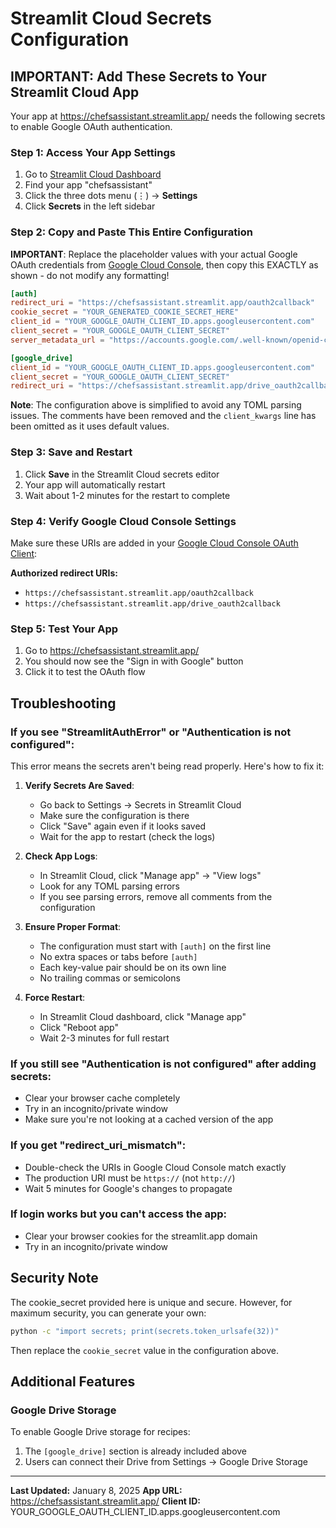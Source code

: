 # Streamlit Cloud Secrets Configuration

## IMPORTANT: Add These Secrets to Your Streamlit Cloud App

Your app at https://chefsassistant.streamlit.app/ needs the following secrets to enable Google OAuth authentication.

### Step 1: Access Your App Settings

1. Go to [Streamlit Cloud Dashboard](https://share.streamlit.io)
2. Find your app "chefsassistant"
3. Click the three dots menu (⋮) → **Settings**
4. Click **Secrets** in the left sidebar

### Step 2: Copy and Paste This Entire Configuration

**IMPORTANT**: Replace the placeholder values with your actual Google OAuth credentials from [Google Cloud Console](https://console.cloud.google.com/apis/credentials), then copy this EXACTLY as shown - do not modify any formatting!

```toml
[auth]
redirect_uri = "https://chefsassistant.streamlit.app/oauth2callback"
cookie_secret = "YOUR_GENERATED_COOKIE_SECRET_HERE"
client_id = "YOUR_GOOGLE_OAUTH_CLIENT_ID.apps.googleusercontent.com"
client_secret = "YOUR_GOOGLE_OAUTH_CLIENT_SECRET"
server_metadata_url = "https://accounts.google.com/.well-known/openid-configuration"

[google_drive]
client_id = "YOUR_GOOGLE_OAUTH_CLIENT_ID.apps.googleusercontent.com"
client_secret = "YOUR_GOOGLE_OAUTH_CLIENT_SECRET"
redirect_uri = "https://chefsassistant.streamlit.app/drive_oauth2callback"
```

**Note**: The configuration above is simplified to avoid any TOML parsing issues. The comments have been removed and the `client_kwargs` line has been omitted as it uses default values.

### Step 3: Save and Restart

1. Click **Save** in the Streamlit Cloud secrets editor
2. Your app will automatically restart
3. Wait about 1-2 minutes for the restart to complete

### Step 4: Verify Google Cloud Console Settings

Make sure these URIs are added in your [Google Cloud Console OAuth Client](https://console.cloud.google.com/apis/credentials):

**Authorized redirect URIs:**
- `https://chefsassistant.streamlit.app/oauth2callback`
- `https://chefsassistant.streamlit.app/drive_oauth2callback`

### Step 5: Test Your App

1. Go to https://chefsassistant.streamlit.app/
2. You should now see the "Sign in with Google" button
3. Click it to test the OAuth flow

## Troubleshooting

### If you see "StreamlitAuthError" or "Authentication is not configured":

This error means the secrets aren't being read properly. Here's how to fix it:

1. **Verify Secrets Are Saved**:
   - Go back to Settings → Secrets in Streamlit Cloud
   - Make sure the configuration is there
   - Click "Save" again even if it looks saved
   - Wait for the app to restart (check the logs)

2. **Check App Logs**:
   - In Streamlit Cloud, click "Manage app" → "View logs"
   - Look for any TOML parsing errors
   - If you see parsing errors, remove all comments from the configuration

3. **Ensure Proper Format**:
   - The configuration must start with `[auth]` on the first line
   - No extra spaces or tabs before `[auth]`
   - Each key-value pair should be on its own line
   - No trailing commas or semicolons

4. **Force Restart**:
   - In Streamlit Cloud dashboard, click "Manage app"
   - Click "Reboot app"
   - Wait 2-3 minutes for full restart

### If you still see "Authentication is not configured" after adding secrets:
- Clear your browser cache completely
- Try in an incognito/private window
- Make sure you're not looking at a cached version of the app

### If you get "redirect_uri_mismatch":
- Double-check the URIs in Google Cloud Console match exactly
- The production URI must be `https://` (not `http://`)
- Wait 5 minutes for Google's changes to propagate

### If login works but you can't access the app:
- Clear your browser cookies for the streamlit.app domain
- Try in an incognito/private window

## Security Note

The cookie_secret provided here is unique and secure. However, for maximum security, you can generate your own:

```bash
python -c "import secrets; print(secrets.token_urlsafe(32))"
```

Then replace the `cookie_secret` value in the configuration above.

## Additional Features

### Google Drive Storage
To enable Google Drive storage for recipes:
1. The `[google_drive]` section is already included above
2. Users can connect their Drive from Settings → Google Drive Storage

---

**Last Updated:** January 8, 2025
**App URL:** https://chefsassistant.streamlit.app/
**Client ID:** YOUR_GOOGLE_OAUTH_CLIENT_ID.apps.googleusercontent.com